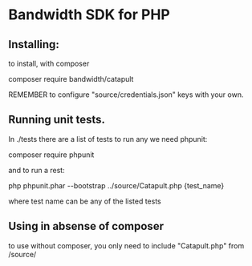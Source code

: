 Bandwidth SDK for PHP
=========================================================

Installing:
----------------------------------------------------------------

to install, with composer

composer require bandwidth/catapult


REMEMBER to configure "source/credentials.json" keys with your own.


Running unit tests.
---------------------------------------------------------------

In ./tests there are a list of tests to run any
we need phpunit:

composer require phpunit

and to run a rest:

php phpunit.phar --bootstrap ../source/Catapult.php {test_name} 

where test name can be any of the listed tests


Using in absense of composer 
---------------------------------------------------------------

to use without composer, you only need
to include "Catapult.php" from /source/
	
